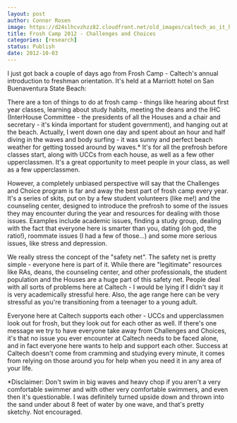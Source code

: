 ```yaml
---
layout: post
author: Connor Rosen
image: https://d24slhcvzhzz82.cloudfront.net/old_images/caltech_as_it_happens/6a0105349b8251970b017ee3d7dd73970d.png
title: Frosh Camp 2012 - Challenges and Choices 
categories: [research]
status: Publish
date: 2012-10-03
---
```



I just got back a couple of days ago from Frosh Camp - Caltech's annual introduction to freshman orientation. It's held at a Marriott hotel on San Buenaventura State Beach:

There are a ton of things to do at frosh camp - things like hearing about first year classes, learning about study habits, meeting the deans and the IHC (InterHouse Committee - the presidents of all the Houses and a chair and secretary - it's kinda important for student government), and hanging out at the beach. Actually, I went down one day and spent about an hour and half diving in the waves and body surfing - it was sunny and perfect beach weather for getting tossed around by waves.* It's for all the prefrosh before classes start, along with UCCs from each house, as well as a few other upperclassmen. It's a great opportunity to meet people in your class, as well as a few upperclassmen.

However, a completely unbiased perspective will say that the Challenges and Choice program is far and away the best part of frosh camp every year. It's a series of skits, put on by a few student volunteers (like me!) and the counseling center, designed to introduce the prefrosh to some of the issues they may encounter during the year and resources for dealing with those issues. Examples include academic issues, finding a study group, dealing with the fact that everyone here is smarter than you, dating (oh god, the ratio!), roommate issues (I had a few of those...) and some more serious issues, like stress and depression.

We really stress the concept of the "safety net". The safety net is pretty simple - everyone here is part of it. While there are "legitimate" resources like RAs, deans, the counseling center, and other professionals, the student population and the Houses are a huge part of this safety net. People deal with all sorts of problems here at Caltech - I would be lying if I didn't say it is very academically stressful here. Also, the age range here can be very stressful as you're transitioning from a teenager to a young adult.

Everyone here at Caltech supports each other - UCCs and upperclassmen look out for frosh, but they look out for each other as well. If there's one message we try to have everyone take away from Challenges and Choices, it's that no issue you ever encounter at Caltech needs to be faced alone, and in fact everyone here wants to help and support each other. Success at Caltech doesn't come from cramming and studying every minute, it comes from relying on those around you for help when you need it in any area of your life.

*Disclaimer: Don't swim in big waves and heavy chop if you aren't a very comfortable swimmer and with other very comfortable swimmers, and even then it's questionable. I was definitely turned upside down and thrown into the sand under about 8 feet of water by one wave, and that's pretty sketchy. Not encouraged.

